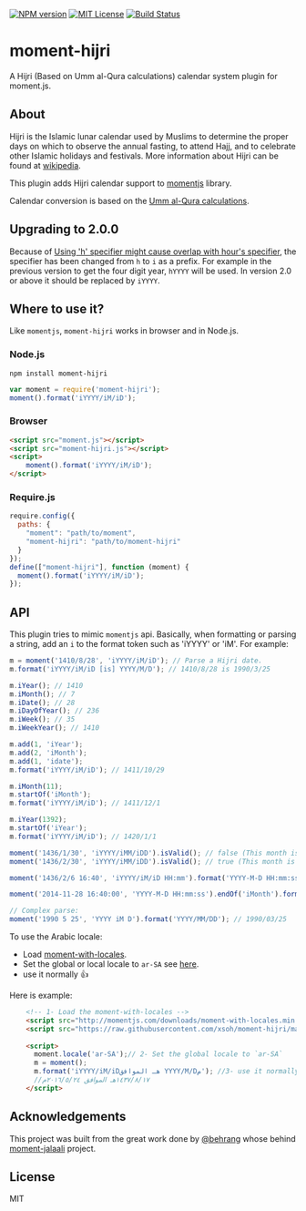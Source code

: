 [![NPM version][npm-version-image]][npm-url] [![MIT License][license-image]][license-url] [![Build Status][travis-image]][travis-url]

moment-hijri
==============

A Hijri (Based on Umm al-Qura calculations) calendar system plugin for moment.js.

About
-----

Hijri is the Islamic lunar calendar used by Muslims to determine the proper days on which to observe the annual fasting, to attend Hajj, and to celebrate other Islamic holidays and festivals. More information about Hijri can be found at [wikipedia](https://en.wikipedia.org/wiki/Islamic_calendar).

This plugin adds Hijri calendar support to [momentjs](http://momentjs.com) library.

Calendar conversion is based on the [Umm al-Qura calculations](http://www.ummulqura.org.sa/).

Upgrading to 2.0.0
---------------
Because of [Using 'h' specifier might cause overlap with hour's specifier](https://github.com/xsoh/moment-hijri/issues/8), the specifier has been changed from `h` to `i` as a prefix. For example in the previous version to get the four digit year, 
`hYYYY` will be used. In version 2.0 or above it should be replaced by `iYYYY`.

Where to use it?
---------------

Like `momentjs`, `moment-hijri` works in browser and in Node.js.

### Node.js

```shell
npm install moment-hijri
```


```js
var moment = require('moment-hijri');
moment().format('iYYYY/iM/iD');
```

### Browser
```html
<script src="moment.js"></script>
<script src="moment-hijri.js"></script>
<script>
	moment().format('iYYYY/iM/iD');
</script>
```

### Require.js

```js
require.config({
  paths: {
    "moment": "path/to/moment",
    "moment-hijri": "path/to/moment-hijri"
  }
});
define(["moment-hijri"], function (moment) {
  moment().format('iYYYY/iM/iD');
});
```

API
---

This plugin tries to mimic `momentjs` api. Basically, when formatting or parsing a string, add an `i` to the format token such as 'iYYYY' or 'iM'. For example:

```js
m = moment('1410/8/28', 'iYYYY/iM/iD'); // Parse a Hijri date.
m.format('iYYYY/iM/iD [is] YYYY/M/D'); // 1410/8/28 is 1990/3/25

m.iYear(); // 1410
m.iMonth(); // 7
m.iDate(); // 28
m.iDayOfYear(); // 236
m.iWeek(); // 35
m.iWeekYear(); // 1410

m.add(1, 'iYear');
m.add(2, 'iMonth');
m.add(1, 'idate');
m.format('iYYYY/iM/iD'); // 1411/10/29

m.iMonth(11);
m.startOf('iMonth');
m.format('iYYYY/iM/iD'); // 1411/12/1

m.iYear(1392);
m.startOf('iYear');
m.format('iYYYY/iM/iD'); // 1420/1/1

moment('1436/1/30', 'iYYYY/iMM/iDD').isValid(); // false (This month is only 29 days).
moment('1436/2/30', 'iYYYY/iMM/iDD').isValid(); // true (This month is 30 days).

moment('1436/2/6 16:40', 'iYYYY/iM/iD HH:mm').format('YYYY-M-D HH:mm:ss'); // 2014-11-28 16:40:00

moment('2014-11-28 16:40:00', 'YYYY-M-D HH:mm:ss').endOf('iMonth').format('iYYYY/iM/iD HH:mm:ss'); // 1436/2/30 23:59:59

// Complex parse:
moment('1990 5 25', 'YYYY iM D').format('YYYY/MM/DD'); // 1990/03/25
```

To use the Arabic locale:
- Load [moment-with-locales](http://momentjs.com/downloads/moment-with-locales.js).
- Set the global or local locale to `ar-SA` see [here](http://momentjs.com/docs/#/i18n/changing-locale/).
- use it normally :+1: 

Here is example:
```html
    <!-- 1- Load the moment-with-locales -->
    <script src="http://momentjs.com/downloads/moment-with-locales.min.js"></script>
    <script src="https://raw.githubusercontent.com/xsoh/moment-hijri/master/moment-hijri.js"></script>
    
    <script>
      moment.locale('ar-SA');// 2- Set the global locale to `ar-SA`
      m = moment();
      m.format('iYYYY/iM/iDهـ الموافق YYYY/M/Dم'); //3- use it normally 
      //١٤٣٧/٨/١٧هـ الموافق ٢٠١٦/٥/٢٤م
    </script>
```

Acknowledgements
-------
This project was built from the great work done by [@behrang](https://github.com/behrang) whose behind [moment-jalaali](https://github.com/jalaali/moment-jalaali) project. 

License
-------

MIT

[license-image]: http://img.shields.io/badge/license-MIT-blue.svg?style=flat
[license-url]: LICENSE

[npm-url]: https://npmjs.org/package/moment-hijri
[npm-version-image]: http://img.shields.io/npm/v/moment-hijri.svg?style=flat

[travis-url]: https://travis-ci.org/xsoh/moment-hijri
[travis-image]: https://travis-ci.org/xsoh/moment-hijri.svg?style=flat
